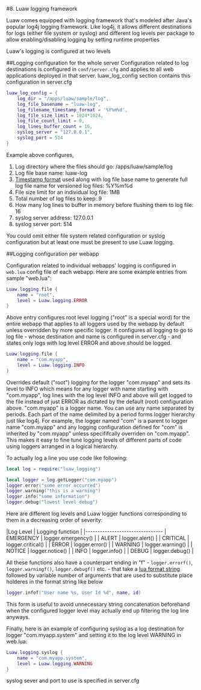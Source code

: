 #8. Luaw logging framework

Luaw comes equipped with logging framework that's modeled after Java's popular log4j logging framework. Like log4j, it allows different destinations for logs (either file system or syslog) and different log levels per package to allow enabling/disabling logging by setting
runtime properties

Luaw's logging is configured at two levels

##Logging configuration for the whole server
Configuration related to log destinations is configured in `conf/server.cfg` and applies to all web applications deployed in that server. luaw_log_config section contains this configuration in server.cfg
```lua
luaw_log_config = {
	log_dir = "/apps/luaw/sample/log",
	log_file_basename = "luaw-log",
	log_filename_timestamp_format = '%Y%m%d',
	log_file_size_limit = 1024*1024,
	log_file_count_limit = 9,
    log_lines_buffer_count = 16,
	syslog_server = "127.0.0.1",
	syslog_port = 514
}
```

Example above configures,

1. Log directory where the files should go: /apps/luaw/sample/log
2. Log file base name: luaw-log
3. [Timestamp format](http://www.lua.org/pil/22.1.html) used along with log file base name to generate full log file name for versioned log files: %Y%m%d
4. File size limit for an individual log file: 1MB
5. Total number of log files to keep: 9
6. How many log lines to buffer in memory before flushing them to log file: 16
7. syslog server address: 127.0.0.1
8. syslog server port: 514

You could omit either file system related configuration or syslog configuration but at least one must be present to use Luaw logging.


##Logging configuration per webapp

Configuration related to individual webapps' logging is configured in `web.lua` config file of each webapp. Here are some example entries from sample "web.lua":
```lua
Luaw.logging.file {
    name = "root",
    level = Luaw.logging.ERROR
}
```

Above entry configures root level logging ("root" is a special word) for the entire webapp that applies to all loggers used by the webapp by default unless overridden by more specific logger. It configures all logging to go to log file - whose destination and name is configured in server.cfg - and states only logs with log level ERROR and above should be logged.

```lua
Luaw.logging.file {
    name = "com.myapp",
    level = Luaw.logging.INFO
}
```

Overrides default ("root") logging for the logger "com.myapp" and sets its level to INFO which means for any logger with name starting with "com.myapp", log lines with the log level INFO and above will get logged to the file instead of just ERROR as dictated by the default (root) configuration above. "com.myapp" is a logger name. You can use any name separated by periods. Each part of the name delimited by a period forms logger hierarchy just like log4j. For example, the logger named "com" is a parent to logger name "com.myapp" and any logging configuration defined for "com" is inherited by "com.myapp" unless specififcally overriden on "com.myapp". This makes it easy to fine tune logging levels of different parts of code using loggers arranged in a logical hierarchy.

To actually log a line you use code like following:

```lua
local log = require("luaw_logging")

local logger = log.getLogger("com.myapp")
logger.error("some error occurred")
logger.warning("this is a warning")
logger.info("some information")
logger.debug("lowest level debug")
```

Here are different log levels and Luaw logger functions corresponding to them in a decreasing order of severity:

|Log Level  | Logging function   |
|--------------------------------
| EMERGENCY | logger.emergency() |
| ALERT     | logger.alert()     |
| CRITICAL  | logger.critical()  |
| ERROR     | logger.error()     |
| WARNING   | logger.warning()   |
| NOTICE    | logger.notice()    |
| INFO      | logger.info()      |
| DEBUG     | logger.debug()     |


All these functions also have a counterpart ending in "f" - `logger.errorf()`, `logger.warningf()`, `logger.debugf()` etc. - that take a [lua format string](http://lua-users.org/wiki/StringLibraryTutorial) followed by variable number of arguments that are used to substitute place holderes in the format string like below

```lua
logger.infof("User name %s, User Id %d", name, id)
```

This form is useful to avoid unnecessary string concatenation beforehand when the configured logger level may actually end up filtering the log line anyways.

Finally, here is an example of configuring syslog as a log destination for logger "com.myapp.system" and setting it to the log level WARNING in web.lua:

```lua
Luaw.logging.syslog {
    name = "com.myapp.system",
    level = Luaw.logging.WARNING
}
```

syslog sever and port to use is specified in server.cfg